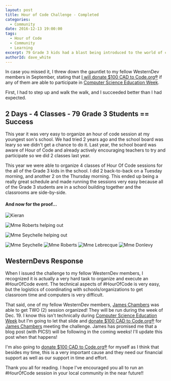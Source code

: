 ```yaml
---
layout: post
title: Hour of Code Challenge - Completed
categories:
  - Community 
date: 2016-12-13 19:00:00
tags:
  - Hour of Code
  - Community
  - Learning
excerpt: 79 Grade 3 kids had a blast being introduced to the world of computer science!
authorId: dave_white
---
```


In case you missed it, I threw down the gauntlet to my fellow WesternDev members in September, stating that [I will donate $100 CAD to Code.org®][4]
if any of them are able to participate in [Computer Science Education Week][1].

First, I had to step up and walk the walk, and I succeeded better than I had expected.

## 2 Days - 4 Classes - 79 Grade 3 Students == Success

This year it was very easy to organize an hour of code session at my youngest son's school. We had tried 2 years ago and the school board was leary so we didn't get a chance to do it.
Last year, the school board was aware of Hour of Code and already actively encouraging teachers to try and participate so we did 2 classes last year.

This year we were able to organize 4 classes of Hour Of Code sessions for the all of the Grade 3 kids in the school. I did 2 back-to-back on a Tuesday morning, and another 2 on the Thursday morning.
This ended up being a really great schedule and made running the sessions very easy because all of the Grade 3 students are in a school building together and the classrooms are side-by-side.  

#### And now for the proof...

![Kieran][6]

![Mme Roberts helping out][7]

![Mme Seychelle helping out][8]

![Mme Seychelle][12] ![Mme Roberts][11]
![Mme Lebrecque][10] ![Mme Donlevy][9] 

## WesternDevs Response

When I issued the challenge to my fellow WesternDev members, I recognized it is actually a very hard task to organize and execute an #HourOfCode event. The technical aspects of #HourOfCode is very easy, 
but the logistics of coordinating with schools/organizations to get classroom time and computers is very difficult.

That said, one of my fellow WesternDev members, [James Chambers][5] was able to get TWO (2) session organized! They will be run during the week of Dec. 19. I know this isn't technically during 
[Computer Science Education Week][1] but I'm going to let that slide and [donate $100 CAD to Code.org®][4] for [James Chambers][5] meeting the challenge. James has promised me that a blog post (with PICS!)
will be following in the coming weeks! I'll update this post when that happens!

I'm also going to [donate $100 CAD to Code.org®][4] for myself as I think that besides my time, this is a very important cause and they need our financial support as well as our support in time and effort.

Thank you all for reading. I hope I've encouraged you all to run an #HourOfCode session in your local community in the near future!!


[1]: https://csedweek.org/
[2]: https://code.org/
[3]: https://hourofcode.com/
[4]: https://code.org/help/
[5]: http://www.westerndevs.com/bios/james_chambers
[6]: https://dl.dropboxusercontent.com/u/30830337/Hour%20of%20Code%20-%202016%20-%20Kieran%20-%20sm.png "My son Kieran doing Minecraft"
[7]: https://dl.dropboxusercontent.com/u/30830337/Hour%20of%20Code%20-%202016%20-%20Roberts%20and%20Kids%20-%20sm.png "Mme Roberts and some kids"
[8]: https://dl.dropboxusercontent.com/u/30830337/Hour%20of%20Code%20-%202016%20-%20Seychelle%20and%20Kids%20-%20sm.png "Mme Seychelle and some kids"
[9]: https://dl.dropboxusercontent.com/u/30830337/Mme%20Donlevy%20and%20Dave%20-%20sm.png "Mme Donlevy"
[10]: https://dl.dropboxusercontent.com/u/30830337/Mme%20LaBrecque%20and%20Dave%20-%20sm.png "Mme Lebrecque"
[11]: https://dl.dropboxusercontent.com/u/30830337/Mme%20Roberts%20and%20Dave%20-%20sm.png "Mme Roberts"
[12]: https://dl.dropboxusercontent.com/u/30830337/Mme%20Seychelle%20and%20Dave%20-%20sm.png "MMe Seychelle" 
